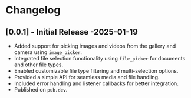 # Changelog

## [0.0.1] - Initial Release -2025-01-19

- Added support for picking images and videos from the gallery and camera using `image_picker`.
- Integrated file selection functionality using `file_picker` for documents and other file types.
- Enabled customizable file type filtering and multi-selection options.
- Provided a simple API for seamless media and file handling.
- Included error handling and listener callbacks for better integration.
- Published on `pub.dev`.
